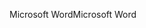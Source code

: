 <span data-ttu-id="97416-101">Microsoft Word</span><span class="sxs-lookup"><span data-stu-id="97416-101">Microsoft Word</span></span>